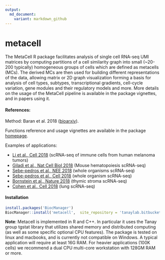 ```yaml
---
output:
  md_document:
    variant: markdown_github
---
```




# metacell

The MetaCell R package facilitates analysis of single cell RNA-seq UMI matrices 
by computing partitions of a cell similarity graph into small (~20-200 typically) homogeneous groups of cells which are defined as metacells (MCs). The derived MCs are then used for building different representations of the data, allowing matrix or 2D graph visualization forming a basis for analysis of cell types, subtypes, transcriptional gradients, cell-cycle variation, gene modules and their regulatory models and more. More details on the usage of the MetaCell pipeline is available in the package vignettes, and in papers using it.

#### References:

Method: Baran et al. 2018 ([bioarxiv](https://www.biorxiv.org/content/early/2018/10/08/437665)).

Functions reference and usage vignettes are available in the package [homepage](https://tanaylab.bitbucket.io/metacell-r/index.html).

Examples of applications:

* [Li et al., Cell 2018](https://www.sciencedirect.com/science/article/pii/S009286741831568X) (scRNA-seq of immune cells from human melanoma tumors)
* [Giladi et al., Nat Cell Biol 2018](http://www.nature.com/articles/s41556-018-0121-4) (Mouse hematopoiesis scRNA-seq)
* [Sebe-pedros et al., NEE 2018](https://www.nature.com/articles/s41559-018-0575-6) (whole organisms scRNA-seq)
* [Sebe-pedros et al., Cell 2018](https://www.cell.com/cell/abstract/S0092-8674(18)30596-8) (whole organism scRNA-seq)
* [Bornstein et al., Nature 2018](https://www.nature.com/articles/s41586-018-0346-1) (thymic stroma scRNA-seq)
* [Cohen et al., Cell 2018](https://www.cell.com/cell/fulltext/S0092-8674(18)31181-4) (lung scRNA-seq)


#### Installation


```r
install.packages('BiocManager') 
BiocManager::install('metacell',  site_repository = 'tanaylab.bitbucket.io/repo', update = FALSE)
```

**Note**: Metacell is implemented in R and C++. In particular it uses the Tanay group tgstat library that utilizes shared memory and distributed computing (as well as some specific optional CPU features). The package is tested on linux and macbooks, and is currently not compatible on Windows. A typical application will require at least 16G RAM. 
For heavier applications (100K cells) we recommend a dual CPU multi-core workstation with 128GM RAM or more.
